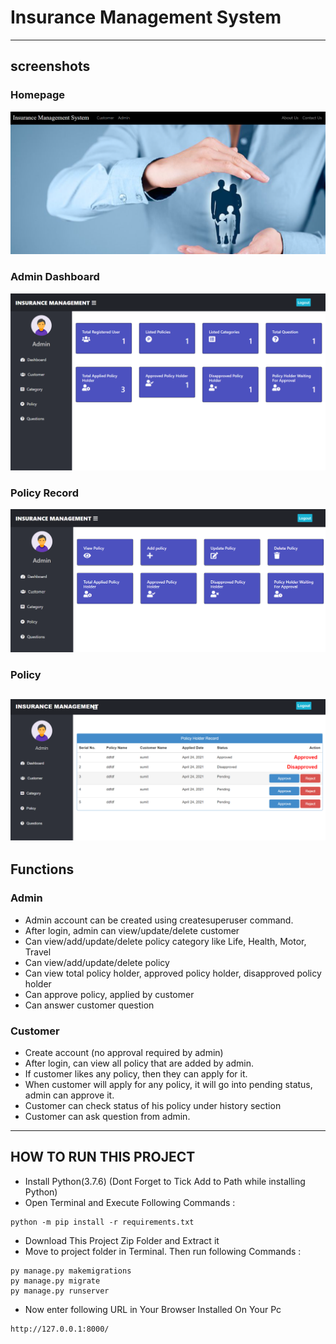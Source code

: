 # Insurance Management System
---
## screenshots
### Homepage
![homepage snap](https://github.com/Vaibhav-tech-19/Insurance-Management-System/blob/master/static/screenshots/home-page.png)
### Admin Dashboard
![dashboard snap](https://github.com/Vaibhav-tech-19/Insurance-Management-System/blob/master/static/screenshots/dashboard.png)
### Policy Record
![invoice snap](https://github.com/Vaibhav-tech-19/Insurance-Management-System/blob/master/static/screenshots/policy-data.png)
### Policy 
![doctor snap](https://github.com/Vaibhav-tech-19/Insurance-Management-System/blob/master/static/screenshots/policy-record.png)
---
## Functions
### Admin
- Admin account can be created using createsuperuser command.
- After login, admin can view/update/delete customer
- Can view/add/update/delete policy category like Life, Health, Motor, Travel
- Can view/add/update/delete policy
- Can view total policy holder, approved policy holder, disapproved policy holder
- Can approve policy, applied by customer
- Can answer customer question

### Customer
- Create account (no approval required by admin)
- After login, can view all policy that are added by admin.
- If customer likes any policy, then they can apply for it.
- When customer will apply for any policy, it will go into pending status, admin can approve it.
- Customer can check status of his policy under history section
- Customer can ask question from admin. 

---

## HOW TO RUN THIS PROJECT
- Install Python(3.7.6) (Dont Forget to Tick Add to Path while installing Python)
- Open Terminal and Execute Following Commands :
```
python -m pip install -r requirements.txt
```
- Download This Project Zip Folder and Extract it
- Move to project folder in Terminal. Then run following Commands :
```
py manage.py makemigrations
py manage.py migrate
py manage.py runserver
```
- Now enter following URL in Your Browser Installed On Your Pc
```
http://127.0.0.1:8000/
```
